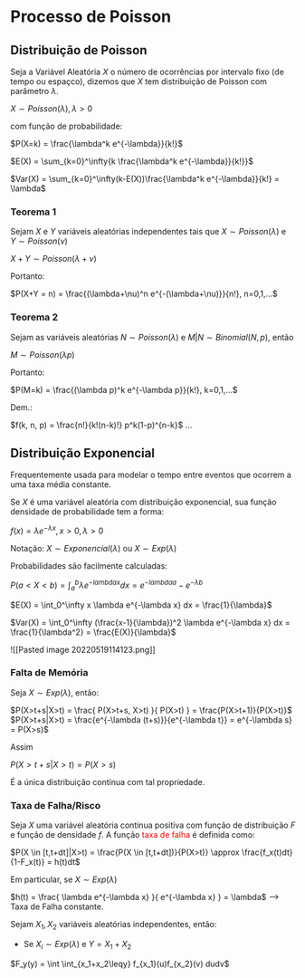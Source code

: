 # Processo de Poisson

## Distribuição de Poisson

Seja a Variável Aleatória $X$ o número de ocorrências por intervalo fixo (de tempo ou espaçco), dizemos que $X$ tem distribuição de Poisson com parâmetro $\lambda$.

$X \sim Poisson(\lambda), \lambda > 0$

com função de probabilidade:

$P(X=k) = \frac{\lambda^k e^{-\lambda}}{k!}$

$E(X) = \sum_{k=0}^\infty{k \frac{\lambda^k e^{-\lambda}}{k!}}$

$Var(X) = \sum_{k=0}^\infty(k-E(X))\frac{\lambda^k e^{-\lambda}}{k!} = \lambda$

### Teorema 1
Sejam $X$ e $Y$ variáveis aleatórias independentes tais que $X \sim Poisson(\lambda)$ e $Y \sim Poisson(\nu)$

$X + Y \sim Poisson(\lambda + \nu)$

Portanto:

$P(X+Y = n) = \frac{(\lambda+\nu)^n e^{-(\lambda+\nu)}}{n!}, n=0,1,...$

### Teorema 2
Sejam as variáveis aleatórias $N \sim Poisson(\lambda)$ e $M|N \sim Binomial(N,p)$, então

$M \sim Poisson(\lambda p)$

Portanto:

$P(M=k) = \frac{(\lambda p)^k e^{-\lambda p}}{k!}, k=0,1,...$

Dem.: 

$f(k, n, p) = \frac{n!}{k!(n-k)!} p^k(1-p)^{n-k}$
...

## Distribuição Exponencial
Frequentemente usada para modelar o tempo entre eventos que ocorrem a uma taxa média constante.

Se $X$ é uma variável aleatória com distribuição exponencial, sua função densidade de probabilidade tem a forma:

$f(x) = \lambda e^{-\lambda x}, x > 0, \lambda > 0$

Notação: $X \sim Exponencial(\lambda)$ ou $X \sim Exp(\lambda)$

Probabilidades são facilmente calculadas:

$P(a<X<b) = \int_a^b{\lambda e^{-lambda x} dx} = e^{-lambda a} - e^{-\lambda b}$

$E(X) = \int_0^\infty x \lambda e^{-\lambda x} dx = \frac{1}{\lambda}$

$Var(X) = \int_0^\infty (\frac{x-1}{\lambda})^2 \lambda e^{-\lambda x} dx = \frac{1}{\lambda^2} = \frac{E(X)}{\lambda}$

![[Pasted image 20220519114123.png]]

### Falta de Memória

Seja $X \sim Exp(\lambda)$, então:

$P(X>t+s|X>t) = \frac{ P(X>t+s, X>t) }{ P(X>t) } = \frac{P(X>t+1)}{P(X>t)}$
$P(X>t+s|X>t) = \frac{e^{-\lambda (t+s)}}{e^{-\lambda t}} = e^{-\lambda s} = P(X>s)$

Assim

$P(X>t+s|X>t) = P(X>s)$

É a única distribuição contínua com tal propriedade.

### Taxa de Falha/Risco

Seja $X$ uma variável aleatória continua positiva com função de distribuição $F$ e função de densidade $f$. A função <span style="color:red">taxa de falha</span> é definida como:

$P(X \in [t,t+dt]|X>t) = \frac{P(X \in [t,t+dt])}{P(X>t)} \approx \frac{f_x(t)dt}{1-F_x(t)} = h(t)dt$

Em particular, se $X \sim Exp(\lambda)$

$h(t) = \frac{ \lambda e^{-\lambda x} }{ e^{-\lambda x} } = \lambda$  --> Taxa de Falha constante.


Sejam $X_1, X_2$ variáveis aleatórias independentes, então:

- Se $X_i \sim Exp(\lambda)$ e $Y = X_1 + X_2$

$F_y(y) = \int \int_{x_1+x_2\leqy} f_{x_1}(u)f_{x_2}(v) dudv$
